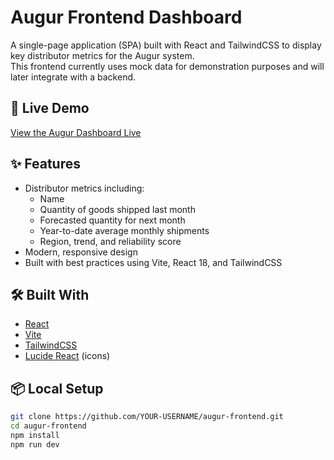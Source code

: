 # Augur Frontend Dashboard

A single-page application (SPA) built with React and TailwindCSS to display key distributor metrics for the Augur system.  
This frontend currently uses mock data for demonstration purposes and will later integrate with a backend.

## 🚀 Live Demo
[View the Augur Dashboard Live](https://augur-frontend.vercel.app)

## ✨ Features
- Distributor metrics including:
  - Name
  - Quantity of goods shipped last month
  - Forecasted quantity for next month
  - Year-to-date average monthly shipments
  - Region, trend, and reliability score
- Modern, responsive design
- Built with best practices using Vite, React 18, and TailwindCSS

## 🛠️ Built With
- [React](https://react.dev/)
- [Vite](https://vitejs.dev/)
- [TailwindCSS](https://tailwindcss.com/)
- [Lucide React](https://lucide.dev/) (icons)

## 📦 Local Setup

```bash
git clone https://github.com/YOUR-USERNAME/augur-frontend.git
cd augur-frontend
npm install
npm run dev
